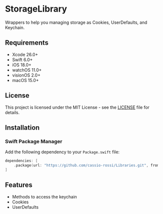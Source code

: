 # StorageLibrary

Wrappers to help you managing storage as Cookies, UserDefaults, and Keychain.

## Requirements

- Xcode 26.0+
- Swift 6.0+
- iOS 18.0+
- watchOS 11.0+
- visionOS 2.0+
- macOS 15.0+

## License

This project is licensed under the MIT License - see the [LICENSE](LICENSE) file for details.

## Installation

### Swift Package Manager

Add the following dependency to your `Package.swift` file:

```swift
dependencies: [
    .package(url: "https://github.com/cassio-rossi/Libraries.git", from: "1.0.0")
]
```

## Features

- Methods to access the keychain
- Cookies
- UserDefaults
